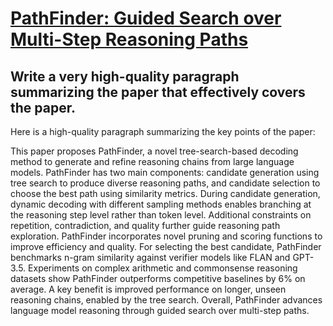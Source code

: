 # [PathFinder: Guided Search over Multi-Step Reasoning Paths](https://arxiv.org/abs/2312.05180)

## Write a very high-quality paragraph summarizing the paper that effectively covers the paper.

 Here is a high-quality paragraph summarizing the key points of the paper:

This paper proposes PathFinder, a novel tree-search-based decoding method to generate and refine reasoning chains from large language models. PathFinder has two main components: candidate generation using tree search to produce diverse reasoning paths, and candidate selection to choose the best path using similarity metrics. During candidate generation, dynamic decoding with different sampling methods enables branching at the reasoning step level rather than token level. Additional constraints on repetition, contradiction, and quality further guide reasoning path exploration. PathFinder incorporates novel pruning and scoring functions to improve efficiency and quality. For selecting the best candidate, PathFinder benchmarks n-gram similarity against verifier models like FLAN and GPT-3.5. Experiments on complex arithmetic and commonsense reasoning datasets show PathFinder outperforms competitive baselines by 6% on average. A key benefit is improved performance on longer, unseen reasoning chains, enabled by the tree search. Overall, PathFinder advances language model reasoning through guided search over multi-step paths.
